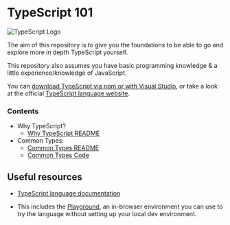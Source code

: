 # TypeScript 101

![TypeScript Logo](https://miro.medium.com/max/1000/1*2f1lCdtqoP_BnPeZby3QRg.png)

The aim of this repository is to give you the foundations to be able to go and explore more in depth TypeScript yourself.

This repository also assumes you have basic programming knowledge & a little experience/knowledge of JavaScript.

You can [download TypeScript via npm or with Visual Studio](https://www.typescriptlang.org/download), or take a look at the official [TypeScript language website](https://www.typescriptlang.org/).

### Contents
* Why TypeScript?
    * [Why TypeScript README](docs/why-typescript-readme.md)
* Common Types:
	* [Common Types README](docs/common-types-readme.md)
    * [Common Types Code](src/common-types-examples.ts)

## Useful resources

* [TypeScript language documentation](https://www.typescriptlang.org/)

* This includes the [Playground](https://www.typescriptlang.org/play), an in-browser environment you can use to try the language without setting up your local dev environment.
